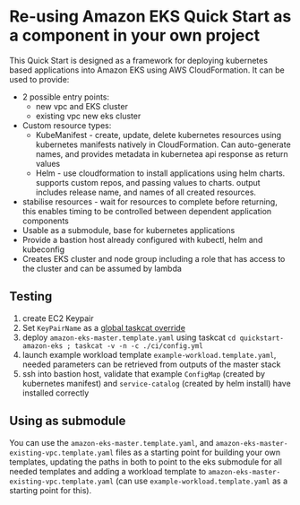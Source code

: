 # Re-using Amazon EKS Quick Start as a component in your own project

This Quick Start is designed as a framework for deploying kubernetes based applications into Amazon EKS using AWS 
CloudFormation. It can be used to provide:

* 2 possible entry points: 
  * new vpc and EKS cluster
  * existing vpc new eks cluster
* Custom resource types:
  * KubeManifest - create, update, delete kubernetes resources using kubernetes manifests natively in CloudFormation. 
  Can auto-generate names, and provides metadata in kubernetea api response as return values
  * Helm - use cloudformation to install applications using helm charts. supports custom repos, and passing values to 
  charts. output includes release name, and names of all created resources.
* stabilise resources - wait for resources to complete before returning, this enables timing to be controlled between 
dependent application components
* Usable as a submodule, base for kubernetes applications
* Provide a bastion host already configured with kubectl, helm and kubeconfig
* Creates EKS cluster and node group including a role that has access to the cluster and can be assumed by lambda

## Testing

1. create EC2 Keypair
1. Set `KeyPairName` as a [global taskcat override](https://aws-quickstart.github.io/input-files.html#parm-override)
1. deploy `amazon-eks-master.template.yaml` using taskcat `cd quickstart-amazon-eks ; taskcat -v -n -c ./ci/config.yml`
1. launch example workload template `example-workload.template.yaml`, needed parameters can be retrieved from outputs of 
the master stack
1. ssh into bastion host, validate that example `ConfigMap` (created by kubernetes manifest) and 
`service-catalog` (created by helm install) have installed correctly
 
## Using as submodule

You can use the `amazon-eks-master.template.yaml`, and `amazon-eks-master-existing-vpc.template.yaml` files as a starting point for building your own templates, updating the 
paths in both to point to the eks submodule for all needed templates and adding a workload template to 
`amazon-eks-master-existing-vpc.template.yaml` (can use `example-workload.template.yaml` as a starting point for this).
